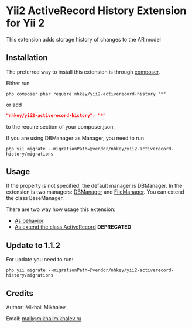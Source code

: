 Yii2 ActiveRecord History Extension for Yii 2
=========================

This extension adds storage history of changes to the AR model


Installation
------------

The preferred way to install this extension is through [composer](http://getcomposer.org/download/).

Either run

```
php composer.phar require nhkey/yii2-activerecord-history "*"
```

or add

```json
"nhkey/yii2-activerecord-history": "*"
```

to the require section of your composer.json.

If you are using DBManager as Manager, you need to run

```
php yii migrate --migrationPath=@vendor/nhkey/yii2-activerecord-history/migrations
```

Usage
-----

If the property is not specified, the default manager is DBManager.
In the extension is two managers: [DBManager](https://github.com/nhkey/yii2-activerecord-history/blob/master/docs/en/managers.md#DBManager) and [FileManager](https://github.com/nhkey/yii2-activerecord-history/blob/master/docs/en/managers.md#FileManager). You can extend the class BaseManager. 

There are two way how usage this extension:
 - [As behavior](https://github.com/nhkey/yii2-activerecord-history/blob/master/docs/en/usage-as-behavior.md)
 - [As extend the class ActiveRecord](https://github.com/nhkey/yii2-activerecord-history/blob/master/docs/en/usage-as-extend.md) **DEPRECATED**

Update to 1.1.2
-------
For update you need to run: 

```
php yii migrate --migrationPath=@vendor/nhkey/yii2-activerecord-history/migrations
```

Credits
-------

Author: Mikhail Mikhalev

Email: mail@mikhailmikhalev.ru


